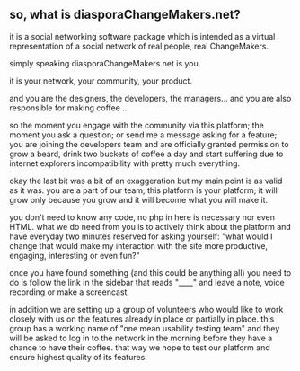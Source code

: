 ## so, what is diasporaChangeMakers.net?

it is a social networking software package which is intended as a virtual representation of a social network of real people, real ChangeMakers.

simply speaking diasporaChangeMakers.net is you.

it is your network, your community, your product. 

and you are the designers, the developers, the managers... and you are also responsible for making coffee ...

so the moment you engage with the community via this platform; the moment you ask a question; or send me a message asking for a feature; you are joining the developers team and are officially granted permission to grow a beard, drink two buckets of coffee a day and start suffering due to internet explorers incompatibility with pretty much everything.

okay the last bit was a bit of an exaggeration but my main point is as valid as it was. you are a part of our team; this platform is your platform; it will grow only because you grow and it will become what you will make it.

you don't need to know any code, no php in here is necessary nor even HTML. what we do need from you is to actively think about the platform and have everyday two minutes reserved for asking yourself: "what would I change that would make my interaction with the site more productive, engaging, interesting or even fun?"

once you have found something (and this could be anything all) you need to do is follow the link in the sidebar that reads "____" and leave a note, voice recording or make a screencast.

in addition we are setting up a group of volunteers who would like to work closely with us on the features already in place or partially in place. this group has a working name of "one mean usability testing team" and they will be asked to log in to the network in the morning before they have a chance to have their coffee. that way we hope to test our platform and ensure highest quality of its features.
